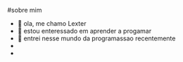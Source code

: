 #sobre mim

- 👋 ola, me chamo Lexter
- 👀 estou enteressado em aprender a progamar 
- 🌱 entrei nesse mundo da programassao recentemente
- 
-

<!---
lexterstefani/lexterstefani is a ✨ special ✨ repository because its `README.md` (this file) appears on your GitHub profile.
You can click the Preview link to take a look at your changes.
--->
